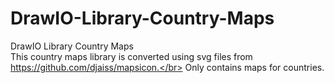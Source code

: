 # DrawIO-Library-Country-Maps
DrawIO Library Country Maps</br>
This country maps library is converted using svg files from https://github.com/djaiss/mapsicon.</br>
Only contains maps for countries.

